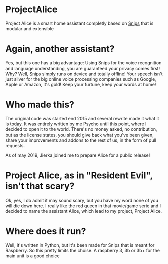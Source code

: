 # ProjectAlice
Project Alice is a smart home assistant completly based on [Snips](https://snips.ai) that is modular and extensible


# Again, another assistant?
Yes, but this one has a big advantage: Using Snips for the voice recognition and language understanding, you are guaranteed your privacy comes first! Why? Well, Snips simply runs on device and totally offline! Your speech isn't just silver for the big online voice processing companies such as Google, Apple or Amazon, it's gold! Keep your furtune, keep your words at home!


# Who made this?
The original code was started end 2015 and several rewrite made it what it is today. It was entirely written by me Psycho until this point, where I decided to open it to the world. There's no money asked, no contribution, but as the license states, you should give back what you've been given, share your improvements and addons to the rest of us, in the form of pull requests.

As of may 2019, Jierka joined me to prepare Alice for a public release!


# Project Alice, as in "Resident Evil", isn't that scary?
Ok, yes, I do admit it may sound scary, but you have my word none of you will die down here. I really like the red queen in that movie/game serie and I decided to name the assistant Alice, which lead to my project, Project Alice.


# Where does it run?
Well, it's written in Python, but it's been made for Snips that is meant for Raspberry. So this pretty limits the choise. A raspberry 3, 3b or 3b+ for the main unit is a good choice
